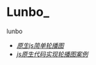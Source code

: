 # Lunbo_
lunbo

* [*原生js简单轮播图*](http://www.cnblogs.com/LIUYANZUO/p/5679753.html)
* [*js原生代码实现轮播图案例*](http://www.cnblogs.com/Jabin/p/5881855.html)
